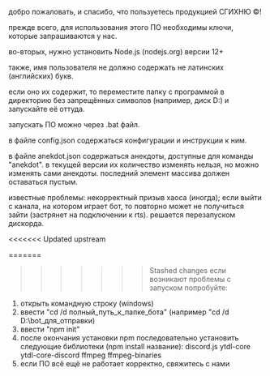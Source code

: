 добро пожаловать, и спасибо, что пользуетесь продукцией СГИХНЮ ©!

прежде всего, для использования этого ПО необходимы ключи, которые запрашиваются у нас.

во-вторых, нужно установить Node.js (nodejs.org) версии 12+

также, имя пользователя не должно содержать не латинских (английских) букв. 

если оно их содержит, то переместите папку с программой в директорию без запрещённых символов (например, диск D:\) и запускайте её оттуда.

запускать ПО можно через .bat файл.

в файле config.json содержаться конфигурации и инструкции к ним.

в файле anekdot.json содержаться анекдоты, доступные для команды "anekdot". в текущей версии их количество изменять нельзя, но можно изменять сами анекдоты. последний элемент массива должен оставаться пустым.

известные проблемы:
некорректный призыв хаоса (иногда);
если выйти с канала, на котором играет бот, то повторно может не получиться зайти (застрянет на подключении к rts). решается перезапуском дискорда.

<<<<<<< Updated upstream

=======
>>>>>>> Stashed changes
если возникают проблемы с запуском попробуйте:
1. открыть командную строку (windows)
2. ввести "cd /d полный_путь_к_папке_бота" (например "cd /d D:\bot_для_отправки)
3. ввести "npm init"
4. после окончания установки npm последовательно установить следующие библиотеки (npm install название):
discord.js
ytdl-core
ytdl-core-discord
ffmpeg
ffmpeg-binaries
5. если ПО всё ещё не работает корректно, свяжитесь с нами
